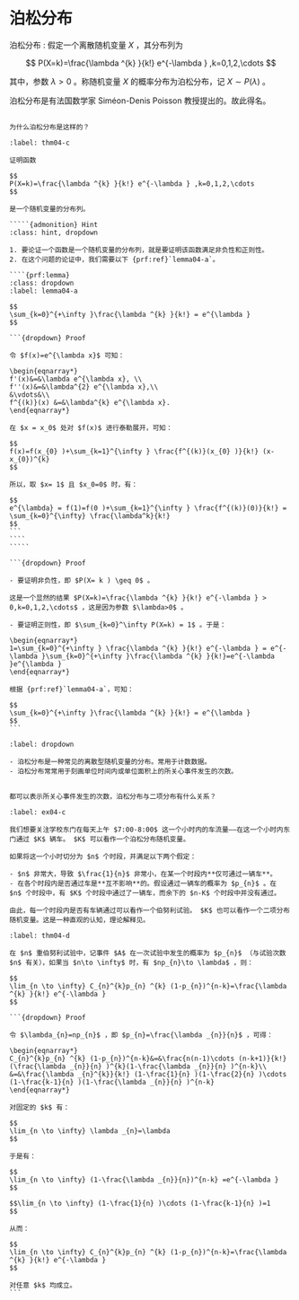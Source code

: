 # 泊松分布


泊松分布
: 假定一个离散随机变量 $X$ ，其分布列为

$$
P(X=k)=\frac{\lambda ^{k} }{k!} e^{-\lambda } ,k=0,1,2,\cdots 
$$

其中，参数 $\lambda >0$ 。称随机变量 $X$ 的概率分布为泊松分布，记 $X\sim P(\lambda)$ 。


泊松分布是有法国数学家 Siméon-Denis Poisson 教授提出的。故此得名。

```{admonition} Question

为什么泊松分布是这样的？
```


``````{prf:theorem} 
:label: thm04-c
 
证明函数

$$
P(X=k)=\frac{\lambda ^{k} }{k!} e^{-\lambda } ,k=0,1,2,\cdots 
$$

是一个随机变量的分布列。

`````{admonition} Hint
:class: hint, dropdown

1. 要论证一个函数是一个随机变量的分布列，就是要证明该函数满足非负性和正则性。
2. 在这个问题的论证中，我们需要以下 {prf:ref}`lemma04-a`。

````{prf:lemma} 
:class: dropdown 
:label: lemma04-a

$$
\sum_{k=0}^{+\infty }\frac{\lambda ^{k} }{k!} = e^{\lambda }
$$

```{dropdown} Proof

令 $f(x)=e^{\lambda x}$ 可知：

\begin{eqnarray*}
f'(x)&=&\lambda e^{\lambda x}, \\ 
f''(x)&=&\lambda^{2} e^{\lambda x},\\ 
&\vdots&\\
f^{(k)}(x) &=&\lambda^{k} e^{\lambda x}.
\end{eqnarray*}

在 $x = x_0$ 处对 $f(x)$ 进行泰勒展开，可知：

$$
f(x)=f(x_{0} )+\sum_{k=1}^{\infty } \frac{f^{(k)}(x_{0} )}{k!} (x-x_{0})^{k}
$$

所以，取 $x= 1$ 且 $x_0=0$ 时，有：

$$
e^{\lambda} = f(1)=f(0 )+\sum_{k=1}^{\infty } \frac{f^{(k)}(0)}{k!} = \sum_{k=0}^{\infty} \frac{\lambda^k}{k!}
$$
```
````
`````

```{dropdown} Proof

- 要证明非负性，即 $P(X= k ) \geq 0$ 。

这是一个显然的结果 $P(X=k)=\frac{\lambda ^{k} }{k!} e^{-\lambda } > 0,k=0,1,2,\cdots$ ，这是因为参数 $\lambda>0$ 。

- 要证明正则性，即 $\sum_{k=0}^\infty P(X=k) = 1$ 。于是：

\begin{eqnarray*}
1=\sum_{k=0}^{+\infty } \frac{\lambda ^{k} }{k!} e^{-\lambda } = e^{-\lambda }\sum_{k=0}^{+\infty }\frac{\lambda ^{k} }{k!}=e^{-\lambda }e^{\lambda }
\end{eqnarray*}

根据 {prf:ref}`lemma04-a`，可知：

$$
\sum_{k=0}^{+\infty }\frac{\lambda ^{k} }{k!} = e^{\lambda }
$$
```    
``````

```{prf:remark} 
:label: dropdown

- 泊松分布是一种常见的离散型随机变量的分布。常用于计数数据。
- 泊松分布常常用于刻画单位时间内或单位面积上的所关心事件发生的次数。
```


```{admonition} Question

都可以表示所关心事件发生的次数，泊松分布与二项分布有什么关系？
```


```{prf:example}
:label: ex04-c

我们想要关注学校东门在每天上午 $7:00-8:00$ 这一个小时内的车流量——在这一个小时内东门通过 $K$ 辆车。 $K$ 可以看作一个泊松分布随机变量。

如果将这一个小时切分为 $n$ 个时段，并满足以下两个假定：

- $n$ 非常大，导致 $\frac{1}{n}$ 非常小，在某一个时段内**仅可通过一辆车**。
- 在各个时段内是否通过车是**互不影响**的。假设通过一辆车的概率为 $p_{n}$ 。在 $n$ 个时段中，有 $K$ 个时段中通过了一辆车，而余下的 $n-K$ 个时段中并没有通过。

由此，每一个时段内是否有车辆通过可以看作一个伯努利试验。 $K$ 也可以看作一个二项分布随机变量。这是一种直观的认知，理论解释见。
```

````{prf:theorem}
:label: thm04-d

在 $n$ 重伯努利试验中，记事件 $A$ 在一次试验中发生的概率为 $p_{n}$ （与试验次数 $n$ 有关），如果当 $n\to \infty$ 时，有 $np_{n}\to \lambda$ ，则：

$$
\lim_{n \to \infty} C_{n}^{k}p_{n} ^{k} (1-p_{n})^{n-k}=\frac{\lambda ^{k} }{k!} e^{-\lambda }
$$

```{dropdown} Proof

令 $\lambda_{n}=np_{n}$ ，即 $p_{n}=\frac{\lambda _{n}}{n}$ ，可得：

\begin{eqnarray*}
C_{n}^{k}p_{n} ^{k} (1-p_{n})^{n-k}&=&\frac{n(n-1)\cdots (n-k+1)}{k!} (\frac{\lambda _{n}}{n} )^{k}(1-\frac{\lambda _{n}}{n} )^{n-k}\\
&=&\frac{\lambda _{n}^{k}}{k!} (1-\frac{1}{n} )(1-\frac{2}{n} )\cdots (1-\frac{k-1}{n} )(1-\frac{\lambda _{n}}{n} )^{n-k}
\end{eqnarray*}

对固定的 $k$ 有：

$$
\lim_{n \to \infty} \lambda _{n}=\lambda
$$

于是有：

$$
\lim_{n \to \infty} (1-\frac{\lambda _{n}}{n})^{n-k} =e^{-\lambda }
$$

$$\lim_{n \to \infty} (1-\frac{1}{n} )\cdots (1-\frac{k-1}{n} )=1
$$

从而：

$$
\lim_{n \to \infty} C_{n}^{k}p_{n} ^{k} (1-p_{n})^{n-k}=\frac{\lambda ^{k} }{k!} e^{-\lambda }
$$

对任意 $k$ 均成立。
```
````

